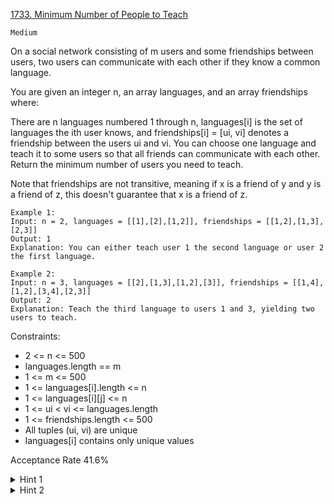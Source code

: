 [1733. Minimum Number of People to Teach](https://leetcode.com/problems/minimum-number-of-people-to-teach/description/)

`Medium`

On a social network consisting of m users and some friendships between users, two users can communicate with each other if they know a common language.

You are given an integer n, an array languages, and an array friendships where:

There are n languages numbered 1 through n,
languages[i] is the set of languages the i​​​​​​th​​​​ user knows, and
friendships[i] = [u​​​​​​i​​​, v​​​​​​i] denotes a friendship between the users u​​​​​​​​​​​i​​​​​ and vi.
You can choose one language and teach it to some users so that all friends can communicate with each other. Return the minimum number of users you need to teach.

Note that friendships are not transitive, meaning if x is a friend of y and y is a friend of z, this doesn't guarantee that x is a friend of z.
 
```
Example 1:
Input: n = 2, languages = [[1],[2],[1,2]], friendships = [[1,2],[1,3],[2,3]]
Output: 1
Explanation: You can either teach user 1 the second language or user 2 the first language.

Example 2:
Input: n = 3, languages = [[2],[1,3],[1,2],[3]], friendships = [[1,4],[1,2],[3,4],[2,3]]
Output: 2
Explanation: Teach the third language to users 1 and 3, yielding two users to teach.
``` 

Constraints:

- 2 <= n <= 500
- languages.length == m
- 1 <= m <= 500
- 1 <= languages[i].length <= n
- 1 <= languages[i][j] <= n
- 1 <= u​​​​​​i < v​​​​​​i <= languages.length
- 1 <= friendships.length <= 500
- All tuples (u​​​​​i, v​​​​​​i) are unique
- languages[i] contains only unique values

Acceptance Rate
41.6%

<details>
<summary>Hint 1</summary>

You can just use brute force and find out for each language the number of users you need to teach

</details>

<details>
<summary>Hint 2</summary>

Note that a user can appear in multiple friendships but you need to teach that user only once

</details>